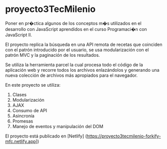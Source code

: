 # proyecto3TecMilenio
Poner en pr�ctica algunos de los conceptos m�s utilizados en el desarrollo con JavaScript aprendidos en el curso Programaci�n con JavaScript II.<br>

El proyecto replica la búsqueda en una API remota de recetas que coinciden con el patrón introducido por el usuario, se usa modularización con el patrón MVC y la paginación de los resultados. <br>

Se utiliza la herramienta parcel la cual procesa todo el código de la aplicación web y recorre todos los archivos enlazándolos y generando una nueva colección de archivos más apropiados para el navegador.<br>

En este proyecto se utiliza:
1. Clases
2. Modularización
3. AJAX
4. Consumo de API
5. Asincronía
6. Promesas
7. Manejo de eventos y manipulación del DOM

El proyecto está publicado en [Netlify] (https://proyecto3tecmilenio-forkify-mfc.netlify.app])